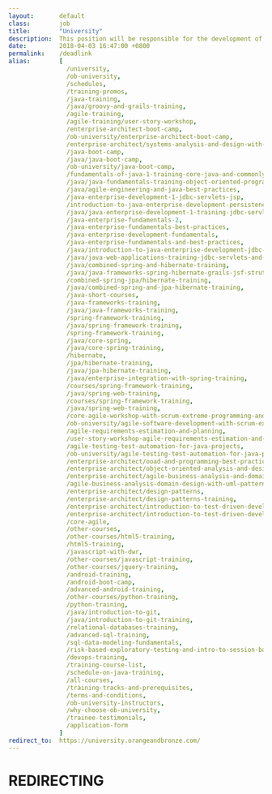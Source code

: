 ```yaml
---
layout:       default
class:        job
title:        "University"
description:  This position will be responsible for the development of design prototypes, site navigation and layout of content for various web projects.
date:         2018-04-03 16:47:00 +0800
permalink:    /deadlink
alias:        [
                /university, 
                /ob-university,
                /schedules,
                /training-promos,
                /java-training,
                /java/groovy-and-grails-training,
                /agile-training,
                /agile-training/user-story-workshop,
                /enterprise-architect-boot-camp,
                /ob-university/enterprise-architect-boot-camp,
                /enterprise-architect/systems-analysis-and-design-with-uml-and-domain-modelling,
                /java-boot-camp,
                /java/java-boot-camp,
                /ob-university/java-boot-camp,
                /fundamentals-of-java-1-training-core-java-and-commonly-used-libraries,
                /java/java-fundamentals-training-object-oriented-programming-and-test-driven-development,
                /java/agile-engineering-and-java-best-practices,
                /java-enterprise-development-1-jdbc-servlets-jsp,
                /introduction-to-java-enterprise-development-persistence-concurrency-business-logic-web,
                /java/java-enterprise-development-1-training-jdbc-servlets-jsp,
                /java-enterprise-fundamentals-2,
                /java-enterprise-fundamentals-best-practices,
                /java-enterprise-development-fundamentals,
                /java-enterprise-fundamentals-and-best-practices,
                /java/introduction-to-java-enterprise-development-jdbc-servlets-jsp,
                /java/java-web-applications-training-jdbc-servlets-and-jsp,
                /java/combined-spring-and-hibernate-training,
                /java/java-frameworks-spring-hibernate-grails-jsf-struts,
                /combined-spring-jpa/hibernate-training,
                /java/combined-spring-and-jpa-hibernate-training,
                /java-short-courses,
                /java-frameworks-training,
                /java/java-frameworks-training,
                /spring-framework-training,
                /java/spring-framework-training,
                /spring-framework-training,
                /java/core-spring,
                /java/core-spring-training,
                /hibernate,
                /jpa/hibernate-training,
                /java/jpa-hibernate-training,
                /java/enterprise-integration-with-spring-training,
                /courses/spring-framework-training,
                /java/spring-web-training,
                /courses/spring-framework-training,
                /java/spring-web-training,
                /core-agile-workshop-with-scrum-extreme-programming-and-kanban,
                /ob-university/agile-software-development-with-scrum-extreme-programming-and-kanban,
                /agile-requirements-estimation-and-planning,
                /user-story-workshop-agile-requirements-estimation-and-planning,
                /agile-testing-test-automation-for-java-projects,
                /ob-university/agile-testing-test-automation-for-java-projects,
                /enterprise-architect/ooad-and-programming-best-practices-training,
                /enterprise-architect/object-oriented-analysis-and-design,
                /enterprise-architect/agile-business-analysis-and-domain-design-with-uml-and-patterns-training,
                /agile-business-analysis-domain-design-with-uml-patterns-training,
                /enterprise-architect/design-patterns,
                /enterprise-architect/design-patterns-training,
                /enterprise-architect/introduction-to-test-driven-development,
                /enterprise-architect/introduction-to-test-driven-development-training,
                /core-agile,
                /other-courses,
                /other-courses/html5-training,
                /html5-training,
                /javascript-with-dwr,
                /other-courses/javascript-training,
                /other-courses/jquery-training,
                /android-training,
                /android-boot-camp,
                /advanced-android-training,
                /other-courses/python-training,
                /python-training,
                /java/introduction-to-git,
                /java/introduction-to-git-training,
                /relational-databases-training,
                /advanced-sql-training,
                /sql-data-modeling-fundamentals,
                /risk-based-exploratory-testing-and-intro-to-session-based-test-management,
                /devops-training,
                /training-course-list,
                /schedule-on-java-training,
                /all-courses,
                /training-tracks-and-prerequisites,
                /terms-and-conditions,
                /ob-university-instructors,
                /why-choose-ob-university,
                /trainee-testimonials,
                /application-form
              ]
redirect_to:  https://university.orangeandbronze.com/
---
```

<h1>REDIRECTING</h1>